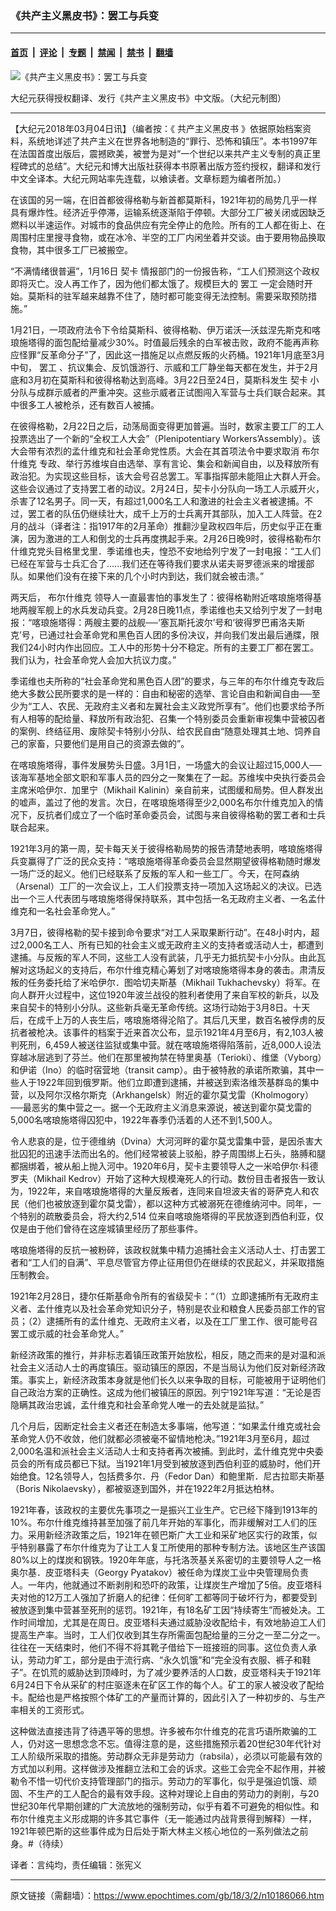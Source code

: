 ### 《共产主义黑皮书》：罢工与兵变

---

#### [首页](../../../..?n10186066) &nbsp;|&nbsp; [评论](../../../../../epoch-comment?n10186066) &nbsp;|&nbsp; [专题](../../../../../epoch-special?n10186066) &nbsp;|&nbsp; [禁闻](../../../../../epoch-news?n10186066) &nbsp;|&nbsp; [禁书](../../../../../books?n10186066) &nbsp;|&nbsp; [翻墙](https://github.com/gfw-breaker/nogfw/blob/master/README.md?n10186066)


<div><img alt="《共产主义黑皮书》：罢工与兵变" class="attachment-djy_600_400 size-djy_600_400 wp-post-image" src="https://i.epochtimes.com/assets/uploads/2017/12/dcbb5ad1ea37934a168afd29d68d142e-600x400.jpg"/>
<div class="caption">
 <p>
  大纪元获得授权翻译、发行《共产主义黑皮书》中文版。（大纪元制图）
 </p>
</div></div><hr/><div class="post_content" id="artbody" itemprop="articleBody">
 <!-- article content begin -->
 <p>
  【大纪元2018年03月04日讯】（编者按：《
  <ok href="https://www.epochtimes.com/gb/tag/%E5%85%B1%E4%BA%A7%E4%B8%BB%E4%B9%89%E9%BB%91%E7%9A%AE%E4%B9%A6.html">
   共产主义黑皮书
  </ok>
  》依据原始档案资料，系统地详述了共产主义在世界各地制造的“罪行、恐怖和镇压”。本书1997年在法国首度出版后，震撼欧美，被誉为是对“一个世纪以来共产主义专制的真正里程碑式的总结”。大纪元和博大出版社获得本书原著出版方签约授权，翻译和发行中文全译本。大纪元网站率先连载，以飨读者。文章标题为编者所加。）
 </p>
 <p>
  在该国的另一端，在旧首都彼得格勒与新首都莫斯科，1921年初的局势几乎一样具有爆炸性。经济近乎停滞，运输系统逐渐陷于停顿。大部分工厂被关闭或因缺乏燃料以半速运作。对城市的食品供应有完全停止的危险。所有的工人都在街上、在周围村庄里搜寻食物，或在冰冷、半空的工厂内闲坐着并交谈。由于要用物品换取食物，其中很多工厂已被搬空。
 </p>
 <p>
  “不满情绪很普遍”，1月16日
  <ok href="https://www.epochtimes.com/gb/tag/%E5%A5%91%E5%8D%A1.html">
   契卡
  </ok>
  情报部门的一份报告称，“工人们预测这个政权即将灭亡。没人再工作了，因为他们都太饿了。规模巨大的
  <ok href="https://www.epochtimes.com/gb/tag/%E7%BD%A2%E5%B7%A5.html">
   罢工
  </ok>
  一定会随时开始。莫斯科的驻军越来越靠不住了，随时都可能变得无法控制。需要采取预防措施。”
 </p>
 <p>
  1月21日，一项政府法令下令给莫斯科、彼得格勒、伊万诺沃—沃兹涅先斯克和喀琅施塔得的面包配给量减少30%。时值最后残余的白军被击败，政府不能再声称应怪罪“反革命分子”了，因此这一措施足以点燃反叛的火药桶。1921年1月底至3月中旬，
  <ok href="https://www.epochtimes.com/gb/tag/%E7%BD%A2%E5%B7%A5.html">
   罢工
  </ok>
  、抗议集会、反饥饿游行、示威和工厂静坐每天都在发生，并于2月底和3月初在莫斯科和彼得格勒达到高峰。3月22日至24日，莫斯科发生
  <ok href="https://www.epochtimes.com/gb/tag/%E5%A5%91%E5%8D%A1.html">
   契卡
  </ok>
  小分队与成群示威者的严重冲突。这些示威者正试图闯入军营与士兵们联合起来。其中很多工人被枪杀，还有数百人被捕。
 </p>
 <p>
  在彼得格勒，2月22日之后，动荡局面变得更加普遍。当时，数家主要工厂的工人投票选出了一个新的“全权工人大会”（Plenipotentiary Workers’Assembly）。该大会带有浓烈的孟什维克和社会革命党性质。大会在其首项法令中要求取消
  <ok href="https://www.epochtimes.com/gb/tag/%E5%B8%83%E5%B0%94%E4%BB%80%E7%BB%B4%E5%85%8B.html">
   布尔什维克
  </ok>
  专政、举行苏维埃自由选举、享有言论、集会和新闻自由，以及释放所有政治犯。为实现这些目标，该大会号召总罢工。军事指挥部未能阻止大群人开会。这些会议通过了支持罢工者的动议。2月24日，契卡小分队向一场工人示威开火，杀害了12名男子。同一天，有超过1,000名工人和激进的社会主义者被逮捕。不过，罢工者的队伍仍继续壮大，成千上万的士兵离开其部队，加入工人阵营。在2月的战斗（译者注：指1917年的2月革命）推翻沙皇政权四年后，历史似乎正在重演，因为激进的工人和倒戈的士兵再度携起手来。2月26日晚9时，彼得格勒布尔什维克党头目格里戈里．季诺维也夫，惶恐不安地给列宁发了一封电报：“工人们已经在军营与士兵汇合了……我们还在等待我们要求从诺夫哥罗德派来的增援部队。如果他们没有在接下来的几个小时内到达，我们就会被击溃。”
 </p>
 <p>
  两天后，
  <ok href="https://www.epochtimes.com/gb/tag/%E5%B8%83%E5%B0%94%E4%BB%80%E7%BB%B4%E5%85%8B.html">
   布尔什维克
  </ok>
  领导人一直最害怕的事发生了：彼得格勒附近喀琅施塔得基地两艘军舰上的水兵发动兵变。2月28日晚11点，季诺维也夫又给列宁发了一封电报：“喀琅施塔得：两艘主要的战舰──‘塞瓦斯托波尔’号和‘彼得罗巴甫洛夫斯克’号，已通过社会革命党和黑色百人团的多份决议，并向我们发出最后通牒，限我们24小时内作出回应。工人中的形势十分不稳定。所有的主要工厂都在罢工。我们认为，社会革命党人会加大抗议力度。”
 </p>
 <p>
  季诺维也夫所称的“社会革命党和黑色百人团”的要求，与三年的布尔什维克专政后绝大多数公民所要求的是一样的：自由和秘密的选举、言论自由和新闻自由──至少为“工人、农民、无政府主义者和左翼社会主义政党所享有”。他们也要求给予所有人相等的配给量、释放所有政治犯、召集一个特别委员会重新审视集中营被囚者的案例、终结征用、废除契卡特别小分队、给农民自由“随意处理其土地、饲养自己的家畜，只要他们是用自己的资源去做的”。
 </p>
 <p>
  在喀琅施塔得，事件发展势头日盛。3月1日，一场盛大的会议让超过15,000人──该海军基地全部文职和军事人员的四分之一聚集在了一起。苏维埃中央执行委员会主席米哈伊尔．加里宁（Mikhail Kalinin）亲自前来，试图缓和局势。但人群发出的嘘声，盖过了他的发言。次日，在喀琅施塔得至少2,000名布尔什维克加入的情况下，反抗者们成立了一个临时革命委员会，试图与来自彼得格勒的罢工者和士兵联合起来。
 </p>
 <p>
  1921年3月的第一周，契卡每天关于彼得格勒局势的报告清楚地表明，喀琅施塔得兵变赢得了广泛的民众支持：“喀琅施塔得革命委员会显然期望彼得格勒随时爆发一场广泛的起义。他们已经联系了反叛的军人和一些工厂。今天，在阿森纳（Arsenal）工厂的一次会议上，工人们投票支持一项加入这场起义的决议。已选出一个三人代表团与喀琅施塔得保持联系，其中包括一名无政府主义者、一名孟什维克和一名社会革命党人。”
 </p>
 <p>
  3月7日，彼得格勒的契卡接到命令要求“对工人采取果断行动”。在48小时内，超过2,000名工人、所有已知的社会主义或无政府主义的支持者或活动人士，都遭到逮捕。与反叛的军人不同，这些工人没有武装，几乎无力抵抗契卡小分队。由此瓦解对这场起义的支持后，布尔什维克精心筹划了对喀琅施塔得本身的袭击。肃清反叛的任务委托给了米哈伊尔．图哈切夫斯基（Mikhail Tukhachevsky）将军。在向人群开火过程中，这位1920年波兰战役的胜利者使用了来自军校的新兵，以及来自契卡的特别小分队。这些新兵毫无革命传统。这场行动始于3月8日。十天后，在成千上万的人丧生后，喀琅施塔得沦陷了。其后几天里，数百名被俘虏的反抗者被枪决。该事件的档案于近来首次公布，显示1921年4月至6月，有2,103人被判死刑，6,459人被送往监狱或集中营。就在喀琅施塔得陷落前，近8,000人设法穿越冰层逃到了芬兰。他们在那里被拘禁在特里奥基（Terioki）、维堡（Vyborg）和伊诺（Ino）的临时宿营地（transit camp）。由于被特赦的承诺所欺骗，其中一些人于1922年回到俄罗斯。他们立即遭到逮捕，并被送到索洛维茨基群岛的集中营，以及阿尔汉格尔斯克（Arkhangelsk）附近的霍尔莫戈雷（Kholmogory）──最恶劣的集中营之一。据一个无政府主义消息来源说，被送到霍尔莫戈雷的5,000名喀琅施塔得囚犯中，1922年春季仍活着的人还不到1,500人。
 </p>
 <p>
  令人悲哀的是，位于德维纳（Dvina）大河河畔的霍尔莫戈雷集中营，是因杀害大批囚犯的迅速手法而出名的。他们经常被装上驳船，脖子周围绑上石头，胳膊和腿都捆绑着，被从船上抛入河中。1920年6月，契卡主要领导人之一米哈伊尔‧科德罗夫（Mikhail Kedrov）开始了这种大规模淹死人的行动。数份目击者报告一致认为，1922年，来自喀琅施塔得的大量反叛者，连同来自坦波夫省的哥萨克人和农民（他们也被放逐到霍尔莫戈雷），都以这种方式被溺死在德维纳河中。同年，一个特别的疏散委员会，将大约2,514 位来自喀琅施塔得的平民放逐到西伯利亚，仅仅是由于他们曾待在这座城镇里经历了那些事件。
 </p>
 <p>
  喀琅施塔得的反抗一被粉碎，该政权就集中精力追捕社会主义活动人士、打击罢工者和“工人们的自满”、平息尽管官方停止征用但仍在继续的农民起义，并采取措施压制教会。
 </p>
 <p>
  1921年2月28日，捷尔任斯基命令所有的省级契卡：“（1）立即逮捕所有无政府主义者、孟什维克以及社会革命党知识分子，特别是农业和粮食人民委员部工作的官员；（2）逮捕所有的孟什维克、无政府主义者，以及在工厂里工作、很可能号召罢工或示威的社会革命党人。”
 </p>
 <p>
  新经济政策的推行，并非标志着镇压政策开始放松，相反，随之而来的是对温和派社会主义活动人士的再度镇压。驱动镇压的原因，不是当局认为他们反对新经济政策。事实上，新经济政策本身就是他们长久以来争取的目标，可能被用于证明他们自己政治方案的正确性。这成为他们被镇压的原因。列宁1921年写道：“无论是否隐瞒其政治忠诚，孟什维克和社会革命党人唯一的去处就是监狱。”
 </p>
 <p>
  几个月后，因断定社会主义者还在制造太多事端，他写道：“如果孟什维克或社会革命党人仍不收敛，他们就都必须被毫不留情地枪决。”1921年3月至6月，超过2,000名温和派社会主义活动人士和支持者再次被捕。到此时，孟什维克党中央委员会的所有成员都已下狱。当1921年1月受到被放逐到西伯利亚的威胁时，他们开始绝食。12名领导人，包括费多尔．丹（Fedor Dan）和鲍里斯．尼古拉耶夫斯基（Boris Nikolaevsky），都被驱逐到国外，并在1922年2月抵达柏林。
 </p>
 <p>
  1921年春，该政权的主要优先事项之一是振兴工业生产。它已经下降到1913年的10%。布尔什维克维持甚至加强了前几年开始的军事化，而非缓解对工人们的压力。采用新经济政策之后，1921年在顿巴斯广大工业和采矿地区实行的政策，似乎特别暴露了布尔什维克为了让工人复工所使用的那种专制方法。该地区生产该国80%以上的煤炭和钢铁。1920年年底，与托洛茨基关系密切的主要领导人之一格奥尔基．皮亚塔科夫（Georgy Pyatakov）被任命为煤炭工业中央管理局负责人。一年内，他就通过不断剥削和恐吓的政策，让煤炭生产增加了5倍。皮亚塔科夫对他的12万工人强加了折磨人的纪律：任何旷工都等同于破坏行为，都要受到被放逐到集中营甚至死刑的惩罚。1921年，有18名矿工因“持续寄生”而被处决。工作时间增加，尤其是在周日。皮亚塔科夫通过威胁没收配给卡，有效地胁迫工人们提高生产率。当时，工人们仅收到其生存所需面包配给量的三分之一至二分之一。往往在一天结束时，他们不得不将其靴子借给下一班接班的同事。这位负责人承认，劳动力旷工，部分是由于流行病、“永久饥饿”和“完全没有衣服、裤子和鞋子”。在饥荒的威胁达到顶峰时，为了减少要养活的人口数，皮亚塔科夫于1921年6月24日下令从采矿的村庄驱逐未在矿区工作的每个人。矿工的家人被没收了配给卡。配给也是严格按照个体矿工的产量而计算的，因此引入了一种初步的、与生产率相关的工资形式。
 </p>
 <p>
  这种做法直接违背了待遇平等的思想。许多被布尔什维克的花言巧语所欺骗的工人，仍对这一思想念念不忘。值得注意的是，这些措施预示着20世纪30年代针对工人阶级所采取的措施。劳动群众无非是劳动力（rabsila），必须以可能最有效的方式加以利用。这样做涉及推翻立法和工会的诉求。这些工会完全不起作用，并被勒令不惜一切代价支持管理部门的指示。劳动力的军事化，似乎是强迫饥饿、顽固、不生产的工人配合的最有效手段。这种对理论上自由的劳动力的剥削，与20世纪30年代早期创建的广大流放地的强制劳动，似乎有着不可避免的相似性。和布尔什维克主义形成期的许多其它事件（无一能通过内战背景得到解释）一样，1921年顿巴斯的这些事件成为日后处于斯大林主义核心地位的一系列做法之前身。#（待续）
 </p>
 <p>
  译者：言纯均，责任编辑：张宪义
 </p>
 <!-- article content end -->
 <div id="below_article_ad">
 </div>
</div>


---

原文链接（需翻墙）：https://www.epochtimes.com/gb/18/3/2/n10186066.htm